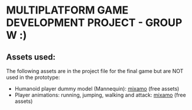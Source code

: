 # **MULTIPLATFORM GAME DEVELOPMENT PROJECT - GROUP W :)**

## Assets used:

The following assets are in the project file for the final game but are NOT used in the prototype:

- Humanoid player dummy model (Mannequin): [mixamo](www.mixamo.com) (free assets)
- Player animations: running, jumping, walking and attack: [mixamo](www.mixamo.com) (free assets)
